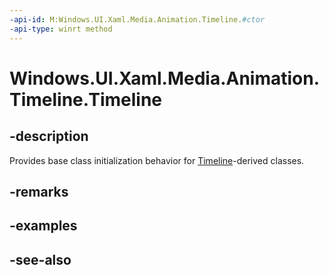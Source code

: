 ```yaml
---
-api-id: M:Windows.UI.Xaml.Media.Animation.Timeline.#ctor
-api-type: winrt method
---
```


<!-- Method syntax
protected Timeline()
-->

# Windows.UI.Xaml.Media.Animation.Timeline.Timeline

## -description
Provides base class initialization behavior for [Timeline](timeline.md)-derived classes.


## -remarks

## -examples

## -see-also
